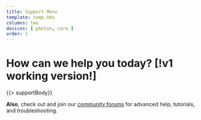 ```yaml
---
title: Support Menu
template: temp.hbs
columns: two
devices: [ photon, core ]
order: 1
---
```


How can we help you today? [!v1 working version!]
===




{{> supportBody}}

**Also**, check out and join our [community forums](http://community.particle.io/) for advanced help, tutorials, and troubleshooting.
